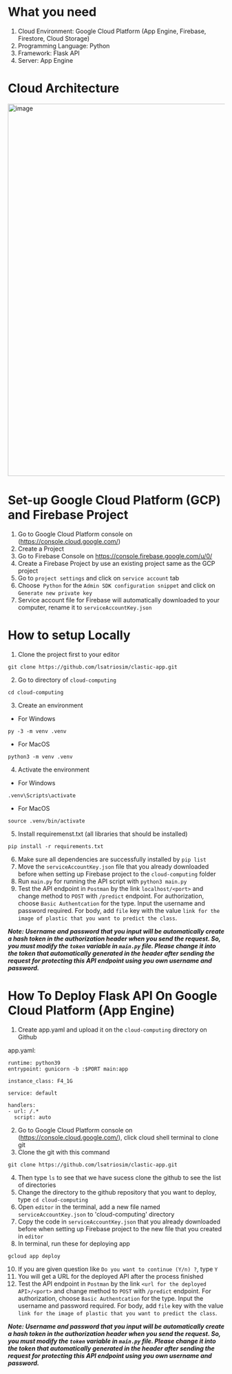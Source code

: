 # What you need
1. Cloud Environment: Google Cloud Platform (App Engine, Firebase, Firestore, Cloud Storage)
2. Programming Language: Python
3. Framework: Flask API
4. Server: App Engine

# Cloud Architecture
<img width="863" alt="image" src="https://github.com/lsatriosim/clastic-app/assets/121326117/565bda42-2b9e-4a9f-83f2-868ce87a6604">

# Set-up Google Cloud Platform (GCP) and Firebase Project
1. Go to Google Cloud Platform console on (https://console.cloud.google.com/)
2. Create a Project
3. Go to Firebase Console on https://console.firebase.google.com/u/0/
4. Create a Firebase Project by use an existing project same as the GCP project
5. Go to `project settings` and click on `service account` tab
6. Choose` Python` for the `Admin SDK configuration snippet` and click on `Generate new private key`
7. Service account file for Firebase will  automatically downloaded to your computer, rename it to `serviceAccountKey.json`


# How to setup Locally
1. Clone the project first to your editor
```
git clone https://github.com/lsatriosim/clastic-app.git
```
2. Go to directory of `cloud-computing`
```
cd cloud-computing
```
3. Create an environment
- For Windows
```
py -3 -m venv .venv
```
- For MacOS
```
python3 -m venv .venv
```
4. Activate the environment
- For Windows
```
.venv\Scripts\activate
```
- For MacOS
```
source .venv/bin/activate
```
5. Install requiremenst.txt (all libraries that should be installed)
```
pip install -r requirements.txt
```
6. Make sure all dependencies are successfully installed by `pip list`
7. Move the `serviceAccountKey.json` file that you already downloaded before when setting up Firebase project to the `cloud-computing` folder
8. Run `main.py` for running the API script with `python3 main.py`
9. Test the API endpoint in `Postman` by the link `localhost/<port>` and change method to `POST` with `/predict` endpoint. For authorization, choose `Basic Authentcation` for the type. Input the username and password required. For body, add `file` key with the value `link for the image of plastic that you want to predict the class`. 

***Note: Username and password that you input will be automatically create a hash token in the authorization header when you send the request. So, you must modify the `token` variable in `main.py` file. Please change it into the token that automatically generated in the header after sending the request for protecting this API endpoint using you own username and password.***

# How To Deploy Flask API On Google Cloud Platform (App Engine)
1. Create app.yaml and upload it on the `cloud-computing` directory on Github

app.yaml:
```
runtime: python39
entrypoint: gunicorn -b :$PORT main:app

instance_class: F4_1G

service: default

handlers:
- url: /.*
  script: auto
```
2. Go to Google Cloud Platform console on (https://console.cloud.google.com/), click cloud shell terminal to clone git
3. Clone the git with this command
```
git clone https://github.com/lsatriosim/clastic-app.git
```
4. Then type `ls` to see that we have sucess clone the github to see the list of directories
5. Change the directory to the github repository that you want to deploy, type `cd cloud-computing`
6. Open `editor` in the terminal, add a new file named `serviceAccountKey.json` to 'cloud-computing' directory
7. Copy the code in `serviceAccountKey.json` that you already downloaded before when setting up Firebase project to the new file that you created in `editor`
8. In terminal, run these for deploying app
```
gcloud app deploy
```
10. If you are given question like `Do you want to continue (Y/n) ?`, type `Y`
11. You will get a URL for the deployed API after the process finished
12. Test the API endpoint in `Postman` by the link `<url for the deployed API>/<port>` and change method to `POST` with `/predict` endpoint. For authorization, choose `Basic Authentcation` for the type. Input the username and password required. For body, add `file` key with the value `link for the image of plastic that you want to predict the class`. 

***Note: Username and password that you input will be automatically create a hash token in the authorization header when you send the request. So, you must modify the `token` variable in `main.py` file. Please change it into the token that automatically generated in the header after sending the request for protecting this API endpoint using you own username and password.***

